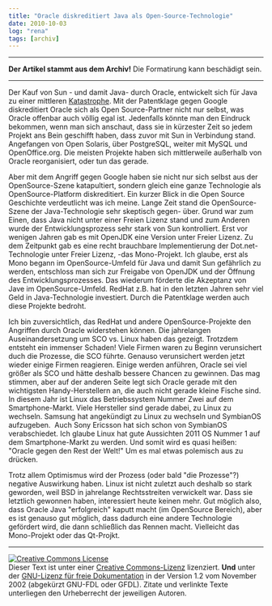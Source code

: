 ```yaml
---
title: "Oracle diskreditiert Java als Open-Source-Technologie"
date: 2010-10-03
log: "rena"
tags: [archiv]
---
```

<hr><b>Der Artikel stammt aus dem Archiv!</b> Die Formatirung kann beschädigt sein.<hr>
<p>Der Kauf von Sun - und damit Java- durch Oracle, entwickelt sich f&uuml;r Java zu einer mittleren <a href="http://www.pro-linux.de/news/1/16145/fsf-aeussert-sich-zur-klage-von-oracle-gegen-google.html">Katastrophe</a>. Mit der Patentklage gegen Google diskreditiert Oracle sich als Open Source-Partner nicht nur selbst, was Oracle offenbar auch v&ouml;llig egal ist. Jedenfalls k&ouml;nnte man den Eindruck bekommen, wenn man sich anschaut, dass sie in k&uuml;rzester Zeit so jedem Projekt ans Bein geschifft haben, dass zuvor mit Sun in Verbindung stand. Angefangen von Open Solaris, &uuml;ber PostgreSQL, weiter mit MySQL und OpenOffice.org. Die meisten Projekte haben sich mittlerweile au&szlig;erhalb von Oracle reorganisiert, oder tun das gerade.</p>
<p>Aber mit dem Angriff gegen Google haben sie nicht nur sich selbst aus der OpenSource-Szene katapultiert, sondern gleich eine ganze Technologie als OpenSource-Platform diskreditiert. Ein kurzer Blick in die Open Source Geschichte verdeutlicht was ich meine. Lange Zeit stand die OpenSource-Szene der Java-Technologie sehr skeptisch gegen- &uuml;ber. Grund war zum Einen, dass Java nicht unter einer Freien Lizenz stand und zum Anderen wurde der Entwicklungsprozess sehr stark von Sun kontrolliert. Erst vor wenigen Jahren gab es mit OpenJDK eine Version unter Freier Lizenz. Zu dem Zeitpunkt gab es eine recht brauchbare Implementierung der Dot.net-Technologie unter Freier Lizenz, -das Mono-Projekt. Ich glaube, erst als Mono begann im OpenSource-Umfeld f&uuml;r Java und damit Sun gef&auml;hrlich zu werden, entschloss man sich zur Freigabe von OpenJDK und der &Ouml;ffnung des Entwicklungsprozesses. Das wiederum f&ouml;rderte die Akzeptanz von Jave im OpenSource-Umfeld. RedHat z.B. hat in den letzten Jahren sehr viel Geld in Java-Technologie investiert. Durch die Patentklage werden auch diese Projekte bedroht.</p>
<p>Ich bin zuversichtlich, das RedHat und andere OpenSource-Projekte den Angriffen durch Oracle widerstehen k&ouml;nnen. Die jahrelangen Auseinandersetzung um SCO vs. Linux haben das gezeigt. Trotzdem entsteht ein immenser Schaden! Viele Firmen waren zu Beginn verunsichert duch die Prozesse, die SCO f&uuml;hrte. Genauso verunsichert werden jetzt wieder einige Firmen reagieren. Einige werden anf&uuml;hren, Oracle sei viel gr&ouml;&szlig;er als SCO und h&auml;tte deshalb bessere Chancen zu gewinnen. Das mag stimmen, aber auf der anderen Seite legt sich Oracle gerade mit den wichtigsten Handy-Herstellern an, die auch nicht gerade kleine Fische sind. In diesem Jahr ist Linux das Betriebssystem Nummer Zwei auf dem Smartphone-Markt. Viele Hersteller sind gerade dabei, zu Linux zu wechseln. Samsung hat angek&uuml;ndigt zu Linux zu wechseln und SymbianOS aufzugeben.&nbsp; Auch Sony Ericsson hat sich schon von SymbianOS verabschiedet. Ich glaube Linux hat gute Aussichten 2011 OS Nummer 1 auf dem Smartphone-Markt zu werden. Und somit wird es quasi hei&szlig;en: &quot;Oracle gegen den Rest der Welt!&quot; Um es mal etwas polemisch aus zu dr&uuml;cken.</p>
<p>Trotz allem Optimismus wird der Prozess (oder bald &quot;die Prozesse&quot;?) negative Auswirkung haben. Linux ist nicht zuletzt auch deshalb so stark geworden, weil BSD in jahrelange Rechtsstreiten verwickelt war. Dass sie letztlich gewonnen haben, interessiert heute keinen mehr. Gut m&ouml;glich also, dass Oracle Java &quot;erfolgreich&quot; kaputt macht (im OpenSource Bereich), aber es ist genauso gut m&ouml;glich, dass dadurch eine andere Technologie gef&ouml;rdert wird, die dann schlie&szlig;lich das Rennen macht. Vielleicht das Mono-Projekt oder das Qt-Projkt.</p>
<hr />
<p><a href="http://creativecommons.org/licenses/by-sa/3.0/de/" rel="license"><img src="http://i.creativecommons.org/l/by-sa/3.0/de/88x31.png" style="border-width: 0pt;" alt="Creative Commons License" /></a><br />
Dieser <span rel="dc:type" href="http://purl.org/dc/dcmitype/Text" xmlns:dc="http://purl.org/dc/elements/1.1/">Text</span> ist unter einer <a href="http://creativecommons.org/licenses/by-sa/3.0/de/" rel="license">Creative Commons-Lizenz</a> lizenziert. <b>Und</b> unter der <a href="http://de.wikipedia.org/wiki/GFDL">GNU-Lizenz f&uuml;r freie Dokumentation</a> in der Version 1.2 vom November 2002 (abgek&uuml;rzt GNU-FDL oder GFDL). Zitate und verlinkte Texte unterliegen den Urheberrecht der jeweiligen Autoren.</p>
